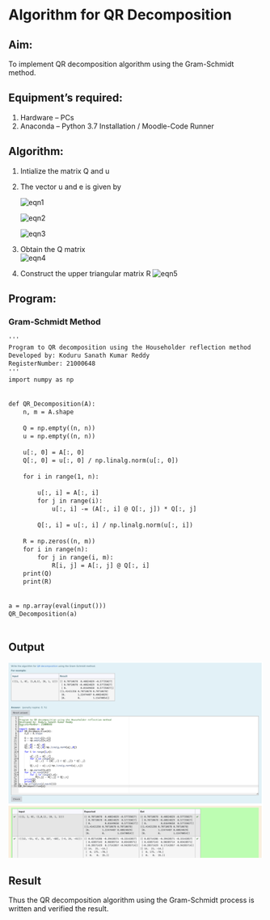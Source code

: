 # Algorithm for QR Decomposition
## Aim:
To implement QR decomposition algorithm using the Gram-Schmidt method.
## Equipment’s required:
1.	Hardware – PCs
2.	Anaconda – Python 3.7 Installation / Moodle-Code Runner
## Algorithm:
1.	Intialize the matrix Q and u
2.	The vector u and e is given by

    ![eqn1](./ex4.jpg)

    ![eqn2](./ex6.jpg)

    ![eqn3](./ex3.jpg)

3.	Obtain the Q matrix   
    ![eqn4](./ex1.jpg)
4.	Construct the upper triangular matrix R
    ![eqn5](./ex2.jpg)



## Program:
### Gram-Schmidt Method
```
'''
Program to QR decomposition using the Householder reflection method
Developed by: Koduru Sanath Kumar Reddy
RegisterNumber: 21000648
'''
import numpy as np


def QR_Decomposition(A):
    n, m = A.shape

    Q = np.empty((n, n))
    u = np.empty((n, n))

    u[:, 0] = A[:, 0]
    Q[:, 0] = u[:, 0] / np.linalg.norm(u[:, 0])

    for i in range(1, n):

        u[:, i] = A[:, i]
        for j in range(i):
            u[:, i] -= (A[:, i] @ Q[:, j]) * Q[:, j]

        Q[:, i] = u[:, i] / np.linalg.norm(u[:, i])

    R = np.zeros((n, m))
    for i in range(n):
        for j in range(i, m):
            R[i, j] = A[:, j] @ Q[:, i]
    print(Q)
    print(R)


a = np.array(eval(input()))
QR_Decomposition(a)


```

## Output

![output](qr.png)


## Result
Thus the QR decomposition algorithm using the Gram-Schmidt process is written and verified the result.
